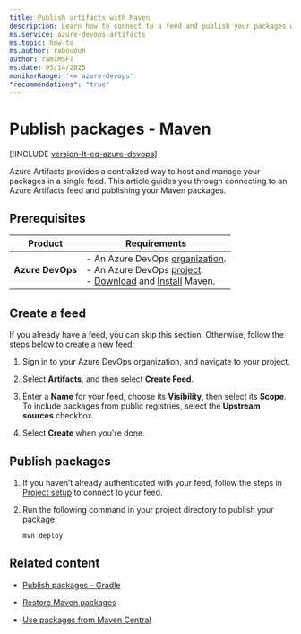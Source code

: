 ```yaml
---
title: Publish artifacts with Maven
description: Learn how to connect to a feed and publish your packages with Maven.
ms.service: azure-devops-artifacts
ms.topic: how-to
ms.author: rabououn
author: ramiMSFT
ms.date: 05/14/2025
monikerRange: '<= azure-devops'
"recommendations": "true"
---
```


# Publish packages - Maven

[!INCLUDE [version-lt-eq-azure-devops](../../includes/version-lt-eq-azure-devops.md)]

Azure Artifacts provides a centralized way to host and manage your packages in a single feed. This article guides you through connecting to an Azure Artifacts feed and publishing your Maven packages.

## Prerequisites

| **Product**        | **Requirements**                       |
|--------------------|----------------------------------------|
| **Azure DevOps**   | - An Azure DevOps [organization](../../organizations/accounts/create-organization.md).<br>- An Azure DevOps [project](../../organizations/projects/create-project.md).<br> - [Download](https://maven.apache.org/download.cgi) and [Install](https://maven.apache.org/install.html) Maven. |

## Create a feed

If you already have a feed, you can skip this section. Otherwise, follow the steps below to create a new feed:

1. Sign in to your Azure DevOps organization, and navigate to your project.

1. Select **Artifacts**, and then select **Create Feed**.

1. Enter a **Name** for your feed, choose its **Visibility**, then select its **Scope**. To include packages from public registries, select the **Upstream sources** checkbox.

1. Select **Create** when you're done.

## Publish packages

1. If you haven’t already authenticated with your feed, follow the steps in [Project setup](project-setup-maven.md) to connect to your feed.

1. Run the following command in your project directory to publish your package:

    ```
    mvn deploy
    ```

## Related content

- [Publish packages - Gradle](publish-with-gradle.md)

- [Restore Maven packages](install.md)

- [Use packages from Maven Central](upstream-sources.md)

